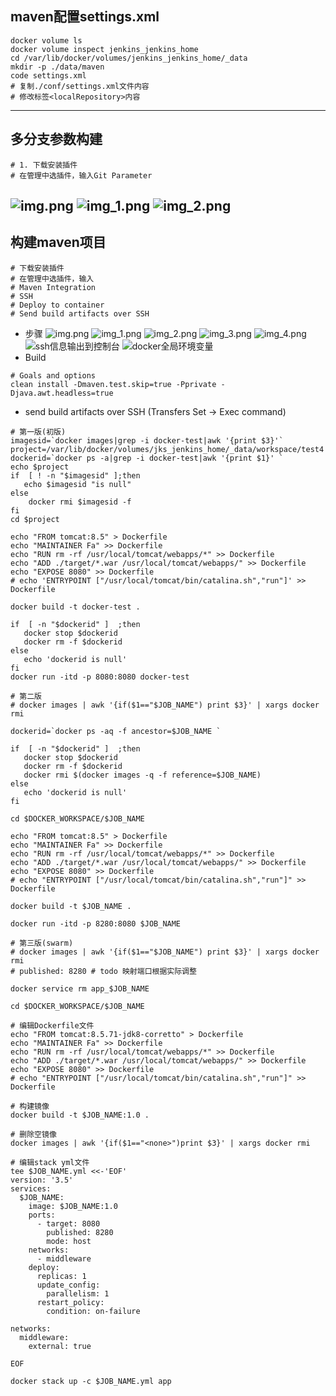 ## maven配置settings.xml
```shell
docker volume ls
docker volume inspect jenkins_jenkins_home
cd /var/lib/docker/volumes/jenkins_jenkins_home/_data
mkdir -p ./data/maven
code settings.xml
# 复制./conf/settings.xml文件内容
# 修改标签<localRepository>内容
```
---
## 多分支参数构建
```shell
# 1. 下载安装插件
# 在管理中选插件，输入Git Parameter
```
![img.png](img/多分支参数构建/img.png)
![img_1.png](img/多分支参数构建/img_1.png)
![img_2.png](img/多分支参数构建/img_2.png)
--- 
## 构建maven项目
```shell
# 下载安装插件
# 在管理中选插件，输入
# Maven Integration
# SSH
# Deploy to container 
# Send build artifacts over SSH
```
- 步骤
    ![img.png](img/构建maven项目/img.png)
    ![img_1.png](img/构建maven项目/img_1.png)
    ![img_2.png](img/构建maven项目/img_2.png)
    ![img_3.png](img/构建maven项目/img_3.png)
    ![img_4.png](img/构建maven项目/img_4.png)
    ![ssh信息输出到控制台](img/构建maven项目/img_5.png)
    ![docker全局环境变量](img/构建maven项目/img_6.png)
- Build
```shell
# Goals and options
clean install -Dmaven.test.skip=true -Pprivate -Djava.awt.headless=true
```
- send build artifacts over SSH (Transfers Set -> Exec command)
```shell
# 第一版(初版)
imagesid=`docker images|grep -i docker-test|awk '{print $3}'`
project=/var/lib/docker/volumes/jks_jenkins_home/_data/workspace/test4
dockerid=`docker ps -a|grep -i docker-test|awk '{print $1}' `
echo $project
if  [ ! -n "$imagesid" ];then
   echo $imagesid "is null"
else
    docker rmi $imagesid -f
fi
cd $project

echo "FROM tomcat:8.5" > Dockerfile
echo "MAINTAINER Fa" >> Dockerfile
echo "RUN rm -rf /usr/local/tomcat/webapps/*" >> Dockerfile
echo "ADD ./target/*.war /usr/local/tomcat/webapps/" >> Dockerfile
echo "EXPOSE 8080" >> Dockerfile
# echo 'ENTRYPOINT ["/usr/local/tomcat/bin/catalina.sh","run"]' >> Dockerfile

docker build -t docker-test .

if  [ -n "$dockerid" ]  ;then
   docker stop $dockerid
   docker rm -f $dockerid
else
   echo 'dockerid is null'
fi
docker run -itd -p 8080:8080 docker-test
```
```shell
# 第二版
# docker images | awk '{if($1=="$JOB_NAME") print $3}' | xargs docker rmi

dockerid=`docker ps -aq -f ancestor=$JOB_NAME `

if  [ -n "$dockerid" ]  ;then
   docker stop $dockerid
   docker rm -f $dockerid
   docker rmi $(docker images -q -f reference=$JOB_NAME)
else
   echo 'dockerid is null'
fi

cd $DOCKER_WORKSPACE/$JOB_NAME

echo "FROM tomcat:8.5" > Dockerfile
echo "MAINTAINER Fa" >> Dockerfile
echo "RUN rm -rf /usr/local/tomcat/webapps/*" >> Dockerfile
echo "ADD ./target/*.war /usr/local/tomcat/webapps/" >> Dockerfile
echo "EXPOSE 8080" >> Dockerfile
# echo "ENTRYPOINT ["/usr/local/tomcat/bin/catalina.sh","run"]" >> Dockerfile

docker build -t $JOB_NAME .

docker run -itd -p 8280:8080 $JOB_NAME

```
```shell
# 第三版(swarm)
# docker images | awk '{if($1=="$JOB_NAME") print $3}' | xargs docker rmi
# published: 8280 # todo 映射端口根据实际调整

docker service rm app_$JOB_NAME

cd $DOCKER_WORKSPACE/$JOB_NAME

# 编辑Dockerfile文件
echo "FROM tomcat:8.5.71-jdk8-corretto" > Dockerfile
echo "MAINTAINER Fa" >> Dockerfile
echo "RUN rm -rf /usr/local/tomcat/webapps/*" >> Dockerfile
echo "ADD ./target/*.war /usr/local/tomcat/webapps/" >> Dockerfile
echo "EXPOSE 8080" >> Dockerfile
# echo "ENTRYPOINT ["/usr/local/tomcat/bin/catalina.sh","run"]" >> Dockerfile

# 构建镜像
docker build -t $JOB_NAME:1.0 .

# 删除空镜像
docker images | awk '{if($1=="<none>")print $3}' | xargs docker rmi 

# 编辑stack yml文件
tee $JOB_NAME.yml <<-'EOF'
version: '3.5'
services:
  $JOB_NAME:
    image: $JOB_NAME:1.0
    ports:
      - target: 8080
        published: 8280
        mode: host
    networks:
      - middleware
    deploy:
      replicas: 1
      update_config:
        parallelism: 1
      restart_policy:
        condition: on-failure

networks:
  middleware:
    external: true

EOF

docker stack up -c $JOB_NAME.yml app

```